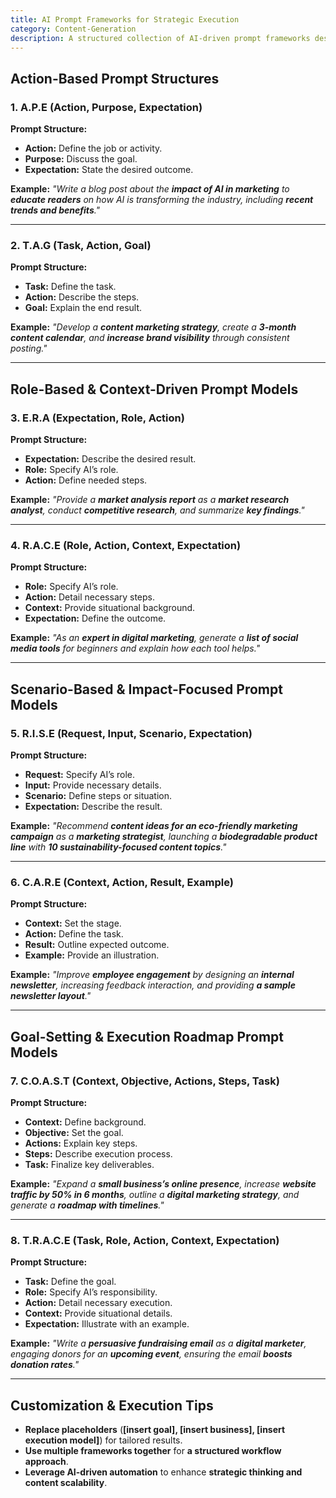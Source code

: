 ```yaml
---
title: AI Prompt Frameworks for Strategic Execution  
category: Content-Generation  
description: A structured collection of AI-driven prompt frameworks designed to enhance goal-setting, content development, strategic planning, and problem-solving efficiency.
---
```

## **Action-Based Prompt Structures**

### **1. A.P.E (Action, Purpose, Expectation)**

**Prompt Structure:**

- **Action:** Define the job or activity.
- **Purpose:** Discuss the goal.
- **Expectation:** State the desired outcome.

**Example:**
*"Write a blog post about the **impact of AI in marketing** to **educate readers** on how AI is transforming the industry, including **recent trends and benefits**."*

---

### **2. T.A.G (Task, Action, Goal)**

**Prompt Structure:**

- **Task:** Define the task.
- **Action:** Describe the steps.
- **Goal:** Explain the end result.

**Example:**
*"Develop a **content marketing strategy**, create a **3-month content calendar**, and **increase brand visibility** through consistent posting."*

---

## **Role-Based & Context-Driven Prompt Models**

### **3. E.R.A (Expectation, Role, Action)**

**Prompt Structure:**

- **Expectation:** Describe the desired result.
- **Role:** Specify AI’s role.
- **Action:** Define needed steps.

**Example:**
*"Provide a **market analysis report** as a **market research analyst**, conduct **competitive research**, and summarize **key findings**."*

---

### **4. R.A.C.E (Role, Action, Context, Expectation)**

**Prompt Structure:**

- **Role:** Specify AI’s role.
- **Action:** Detail necessary steps.
- **Context:** Provide situational background.
- **Expectation:** Define the outcome.

**Example:**
*"As an **expert in digital marketing**, generate a **list of social media tools** for beginners and explain how each tool helps."*

---

## **Scenario-Based & Impact-Focused Prompt Models**

### **5. R.I.S.E (Request, Input, Scenario, Expectation)**

**Prompt Structure:**

- **Request:** Specify AI’s role.
- **Input:** Provide necessary details.
- **Scenario:** Define steps or situation.
- **Expectation:** Describe the result.

**Example:**
*"Recommend **content ideas for an eco-friendly marketing campaign** as a **marketing strategist**, launching a **biodegradable product line** with **10 sustainability-focused content topics**."*

---

### **6. C.A.R.E (Context, Action, Result, Example)**

**Prompt Structure:**

- **Context:** Set the stage.
- **Action:** Define the task.
- **Result:** Outline expected outcome.
- **Example:** Provide an illustration.

**Example:**
*"Improve **employee engagement** by designing an **internal newsletter**, increasing feedback interaction, and providing **a sample newsletter layout**."*

---

## **Goal-Setting & Execution Roadmap Prompt Models**

### **7. C.O.A.S.T (Context, Objective, Actions, Steps, Task)**

**Prompt Structure:**

- **Context:** Define background.
- **Objective:** Set the goal.
- **Actions:** Explain key steps.
- **Steps:** Describe execution process.
- **Task:** Finalize key deliverables.

**Example:**
*"Expand a **small business’s online presence**, increase **website traffic by 50% in 6 months**, outline a **digital marketing strategy**, and generate a **roadmap with timelines**."*

---

### **8. T.R.A.C.E (Task, Role, Action, Context, Expectation)**

**Prompt Structure:**

- **Task:** Define the goal.
- **Role:** Specify AI’s responsibility.
- **Action:** Detail necessary execution.
- **Context:** Provide situational details.
- **Expectation:** Illustrate with an example.

**Example:**
*"Write a **persuasive fundraising email** as a **digital marketer**, engaging donors for an **upcoming event**, ensuring the email **boosts donation rates**."*

---

## **Customization & Execution Tips**

- **Replace placeholders** (**[insert goal], [insert business], [insert execution model]**) for tailored results.
- **Use multiple frameworks together** for **a structured workflow approach**.
- **Leverage AI-driven automation** to enhance **strategic thinking and content scalability**.
